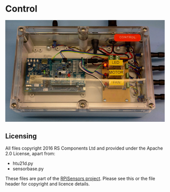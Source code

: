 # Control 

![Control system](/images/control.jpg)

## Licensing

All files copyright 2016 RS Components Ltd and provided under the Apache 2.0 License, apart from:

* htu21d.py
* sensorbase.py

These files are part of the [RPiSensors project](https://github.com/keiichishima/RPiSensors). Please see this or the file header for copyright and licence details.
